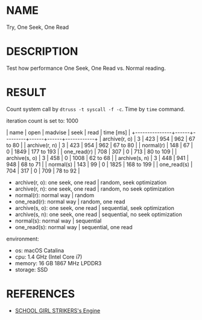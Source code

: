 # NAME

Try, One Seek, One Read

# DESCRIPTION

Test how performance One Seek, One Read vs. Normal reading.

# RESULT

Count system call by `dtruss -t syscall -f -c`.
Time by `time` command.

iteration count is set to: 1000

| name          | open | madvise | seek | read | time [ms]  |
+---------------+------+---------+------+------+------------+
| archive(r, o) |    3 |     423 |  954 |  962 | 67 to 80   |
| archive(r, n) |    3 |     423 |  954 |  962 | 67 to 80   |
| normal(r)     |  148 |      67 |    0 | 1849 | 177 to 193 |
| one_read(r)   |  708 |     307 |    0 |  713 | 80 to 109  |
| archive(s, o) |    3 |     458 |    0 | 1008 | 62 to 68   |
| archive(s, n) |    3 |     448 |  941 |  948 | 68 to 71   |
| normal(s)     |  143 |      99 |    0 | 1825 | 168 to 199 |
| one_read(s)   |  704 |     317 |    0 |  709 | 78 to 92   |

- archive(r, o): one seek, one read | random, seek optimization
- archive(r, n): one seek, one read | random, no seek optimization
- normal(r): normal way | random
- one_read(r): normal way | random, one read
- archive(s, o): one seek, one read | sequential, seek optimization
- archive(s, n): one seek, one read | sequential, no seek optimization
- normal(s): normal way | sequential
- one_read(s): normal way | sequential, one read

environment:
- os: macOS Catalina
- cpu: 1.4 GHz (Intel Core i7)
- memory: 16 GB 1867 MHz LPDDR3
- storage: SSD

# REFERENCES

- [SCHOOL GIRL STRIKERS's Engine](https://www.google.com/url?sa=t&rct=j&q=&esrc=s&source=web&cd=2&cad=rja&uact=8&ved=2ahUKEwipsKms9-nnAhUU_GEKHUAWBiEQFjABegQIAhAB&url=http%3A%2F%2Fwww.jp.square-enix.com%2Fconference%2F2014%2Ftechnical_seminar%2Fimg%2Fpdf%2FSQEX_DevCon_sugimoto.pdf&usg=AOvVaw33gWJoLD9Ww_4NWlg5di38)
